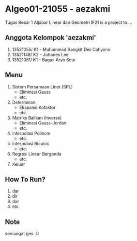 # Algeo01-21055 - aezakmi
Tugas Besar 1 Aljabar Linear dan Geometri IF21 is a project to ...

## Anggota Kelompok 'aezakmi'
1. 13521055/ K1 - Muhammad Bangkit Dwi Cahyono
2. 13521148/ K2 - Johanes Lee
3. 13521081/ K1 - Bagas Aryo Seto

## Menu
1. Sistem Persamaan Liner (SPL)
    - Eliminasi Gauss
    - etc.
2. Determinan
    - Ekspansi Kofaktor
    - etc.
3. Matriks Balikan (Inverse)
    - Eliminasi Gauss-Jordan
    - etc.
4. Interpolasi Polinom
    - etc.
5. Interpolasi Bicubic
    - etc.
6. Regresi Linear Berganda
    - etc.
7. Keluar

## How To Run?
1. dar
2. dir
3. dur
4. etc.

## Note
semangat ges :D
